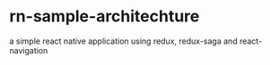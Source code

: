 # rn-sample-architechture
a simple react native application using redux, redux-saga and react-navigation
